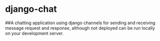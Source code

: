 # django-chat

##A chatting application using django channels for sending and receiving message request and response, although not deployed can be run locally on your development server.
